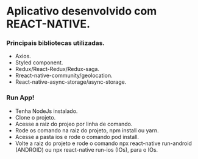 
# Aplicativo desenvolvido com REACT-NATIVE.
 ### Principais bibliotecas utilizadas.
  - Axios.
  - Styled component.
  - Redux/React-Redux/Redux-saga.
  - Rreact-native-community/geolocation.
  - React-native-async-storage/async-storage.

### Run App!

  - Tenha NodeJs instalado.
  - Clone o projeto. 
  - Acesse a raiz do projeo por linha de comando.
  - Rode os comando na raiz do projeto, npm install ou yarn.
  - Acesse a pasta ios e rode o comando pod install.
  - Volte a raiz do projeto e rode o comando npx react-native run-android (ANDROID) ou npx react-native run-ios (IOs), para o IOs.
